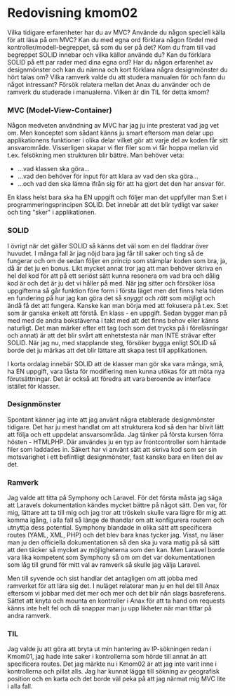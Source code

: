 ---
---
Redovisning kmom02
=========================

Vilka tidigare erfarenheter har du av MVC? Använde du någon speciell källa för att läsa på om MVC? Kan du med egna ord förklara någon fördel med kontroller/modell-begreppet, så som du ser på det?
Kom du fram till vad begreppet SOLID innebar och vilka källor använde du? Kan du förklara SOLID på ett par rader med dina egna ord?
Har du någon erfarenhet av designmönster och kan du nämna och kort förklara några designmönster du hört talas om?
Vilka ramverk valde du att studera manualen för och fann du något intressant? Försök relatera mellan det Anax du använder och de ramverk du studerade i manualerna.
Vilken är din TIL för detta kmom?


### MVC (Model-View-Container) ###

Någon medveten användning av MVC har jag ju inte presterat vad jag vet om. Men konceptet som sådant känns ju smart eftersom man delar upp applikationens funktioner i olika delar vilket gör att varje del av koden får sitt ansvarområde. Visserligen skapar vi fler filer som vi får hoppa mellan vid t.ex. felsökning men strukturen blir bättre. Man behöver veta: 

- ...vad klassen ska göra...
- ...vad den behöver för input för att klara av vad den ska göra...
- ...och vad den ska lämna ifrån sig för att ha gjort det den har ansvar för.

En klass helst bara ska ha EN uppgift och följer man det uppfyller man S:et i programmeringsprincipen SOLID. Det innebär att det blir tydligt var saker och ting "sker" i applikationen.


### SOLID ###
I övrigt när det gäller SOLID så känns det väl som en del fladdrar över huvudet. I många fall är jag nöjd bara jag får till saker och ting så de fungerar och om de sedan följer en princip som stämplar koden som bra, ja, då är det ju en bonus. Likt mycket annat tror jag att man behöver skriva en hel del kod för att på ett seriöst sätt kunna resonera om vad bra och dålig kod är och det är ju det vi håller på med.
När jag sitter och försöker lösa uppgifterna så går funktion före form i första läget men det finns hela tiden en fundering på hur jag kan göra det så *snyggt* och *rätt* som möjligt och ändå få det att fungera. Kanske kan man börja med att fokusera på t.ex. S:et som är ganska enkelt att förstå. En klass - en uppgift. Sedan bygger man på med med de andra bokstäverna i takt med att det finns behov eller känns naturligt. Det man märker efter ett tag (och som det trycks på i föreläsningar och annat) är att det blir svårt att enhetstesta när man INTE strävar efter SOLID. När jag nu, med stapplande steg, försöker bygga enligt SOLID så borde det ju märkas att det blir lättare att skapa test till applikationen.

I korta ordalag innebär SOLID att de klasser man gör ska vara många, små, ha EN uppgift, vara låsta för modifiering men kunna utökas för att möta nya förutsättningar. Det är också att föredra att vara beroende av interface istället för klasser.

### Designmönster ###

Spontant känner jag inte att jag använt några etablerade designmönster tidigare. Det har ju mest handlat om att strukturera kod så den har blivit lätt att följa och ett uppdelat ansvarsområda. Jag tänker på första kursen förra hösten - HTMLPHP. Där användes ju en typ av frontcontroller som hämtade filer som laddades in. Säkert har vi använt sätt att skriva kod som ser sin motsvarighet i ett befintligt designmönster, fast kanske bara en liten del av det.

### Ramverk ###

Jag valde att titta på Symphony och Laravel. För det första måsta jag säga att Laravels dokumentation kändes mycket bättre på något sätt. Den var, för mig, lättare att ta till mig och jag tror att tröskeln skulle vara lägre för mig att komma igång, i alla fall så länge de thandlar om att konfigurera routern och utnyttja dess potential. Symphony blandade in olika sätt att specificera routes (YAML, XML, PHP) och det blev bara knas tycker jag. Visst, nu läser man ju den officiella dokumentationen så den ska ju vara matig på så sätt att den täcker så mycket av möjligheterna som den kan. Men Laravel borde vara lika kompetent som Symphony så om om det var dokumentationen som låg till grund för mitt val av ramverk så skulle jag välja Laravel.

Men till syvende och sist handlar det antagligen om att jobba med ramverket för att lära sig det. I nuläget relaterar man ju en hel del till Anax eftersom vi jobbar med det mer och mer och det blir nån slags basreferens. Sättet att knyta och mounta en kontroller i Anax för att ta hand om requests känns inte helt fel och då snappar man ju upp likheter när man tittar på andra ramverk.

### TIL ###

Jag valde ju att göra att bryta ut min hantering av IP-sökningen redan i Kmom01, jag hade inte saker i kontrollerna som hörde till annat än att specificera routes. Det jag märkte nu i Kmom02 är att jag inte varit inne i kontrollerna och pillat alls. Jag har kunnat lägga till sökning av geografisk position och en karta och det borde väl peka på att jag närmat mig MVC lite i alla fall.